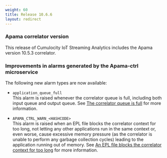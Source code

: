 ```yaml
---
weight: 60
title: Release 10.6.6
layout: redirect
---
```


### Apama correlator version

This release of Cumulocity IoT Streaming Analytics includes the Apama version 10.5.3 correlator.

### Improvements in alarms generated by the Apama-ctrl microservice

The following new alarm types are now available:

- `application_queue_full`<br>
  This alarm is raised whenever the correlator queue is full, including both input queue and output queue. See [The correlator queue is full](/apama/troubleshooting/#application_queue_full) for more information.
  
- `APAMA_CTRL_WARN_<HASHCODE>`<br>
  This alarm is raised when an EPL file blocks the correlator context for too long, not letting any other applications run in the same context or, even worse, cause excessive memory pressure (as the correlator is unable to perform any garbage collection cycles) leading to the application running out of memory. See [An EPL file blocks the correlator context for too long](/apama/troubleshooting/#apama_ctrl_warn) for more information.

